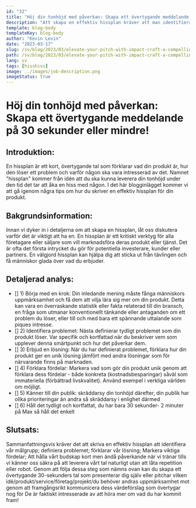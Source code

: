 ```yaml
---
id: "32"
title: "Höj din tonhöjd med påverkan: Skapa ett övertygande meddelande på 30 sekunder eller mindre!"
description: "Att skapa en effektiv hissplan kräver att man identifierar målgruppen, definierar problemet, förklarar lösningen och belyser viktiga fördelar i ett kort men ändå påverkande meddelande.  Regelbunden övning är avgörande för att leverera tonhöjden naturligt.  En hissplan kan användas för att introducera sig själv, slå upp en idé, produkt, service eller projekt och bör effektivt kommunicera värdförslaget för att få uppmärksamhet och få mer inköp från publiken.  Att komma ihåg viktiga punkter som att identifiera målgruppen, definiera det unika försäljningsförslaget, hålla saker enkla, använda känslomässigt laddat språk, öva regelbundet, slutar med en tydlig uppmaning och att vara kreativ kan maximera effektiviteten."
template: blog-body
templateKey: blog-body
author: "Kevin Levin"
date: "2023-03-17"
slug: /sv/blog/2023/03/elevate-your-pitch-with-impact-craft-a-compelling-message-in-30-seconds-or-less
path: /sv/blog/2023/03/elevate-your-pitch-with-impact-craft-a-compelling-message-in-30-seconds-or-less
lang: sv
tags: [hisshiss]
image: ../images/job-description.png
imageStatus: true
---
```


# Höj din tonhöjd med påverkan: Skapa ett övertygande meddelande på 30 sekunder eller mindre!

## Introduktion:

En hissplan är ett kort, övertygande tal som förklarar vad din produkt är, hur den löser ett problem och varför någon ska vara intresserad av det. Namnet "hissplan" kommer från idén att du ska kunna leverera din tonhöjd under den tid det tar att åka en hiss med någon. I det här blogginlägget kommer vi att gå igenom några tips om hur du skriver en effektiv hissplan för din produkt.

## Bakgrundsinformation:

Innan vi dyker in i detaljerna om att skapa en hissplan, låt oss diskutera varför det är viktigt att ha en. En hissplan är ett kritiskt verktyg för alla företagare eller säljare som vill marknadsföra deras produkt eller tjänst. Det är ofta det första intrycket du gör för potentiella investerare, kunder eller partners. En välgjord hissplan kan hjälpa dig att sticka ut från tävlingen och få människor glada över vad du erbjuder.

## Detaljerad analys:

- [] 1) Börja med en krok: Din inledande mening måste fånga människors uppmärksamhet och få dem att vilja lära sig mer om din produkt. Detta kan vara en överraskande statistik eller fakta relaterad till din bransch, en fråga som utmanar konventionellt tänkande eller antaganden om ett problem du löser, eller till och med bara ett spännande uttalande som piques intresse.
- [] 2) Identifiera problemet: Nästa definierar tydligt problemet som din produkt löser. Var specifik och kortfattad när du beskriver vem som upplever denna smärtpunkt och hur det påverkar dem.
- [] 3) Erbjud en lösning: När du har definierat problemet, förklara hur din produkt ger en unik lösning jämfört med andra lösningar som för närvarande finns på marknaden.
- [] 4) Förklara fördelar: Markera vad som gör din produkt unik genom att förklara dess fördelar - både konkreta (kostnadsbesparingar) såväl som immateriella (förbättrad livskvalitet). Använd exempel i verkliga världen om möjligt.
- [] 5) Känner till din publik: skräddarsy din tonhöjd därefter, din publik har olika prioriteringar än andra så skräddarsy i enlighet därmed
- [] 6) Håll det tydligt och kortfattat, du har bara 30 sekunder- 2 minuter på Max så håll det enkelt

## Slutsats:

Sammanfattningsvis kräver det att skriva en effektiv hissplan att identifiera vår målgrupp; definiera problemet; förklarar vår lösning; Markera viktiga fördelar; Att hålla vårt budskap kort men ändå påverkande när vi tränar tills vi känner oss säkra på att leverera vårt tal naturligt utan att låta repetition eller robot. Genom att följa dessa steg som nämns ovan kan du skapa ett övertygande 30-sekunders tal som presenterar dig själv eller pitchar vilken idé/produkt/service/företag/projekt/du behöver andras uppmärksamhet mot genom att framgångsrikt kommunicera dess värdeförslag som övertygar nog för De är faktiskt intresserade av att höra mer om vad du har kommit fram!
